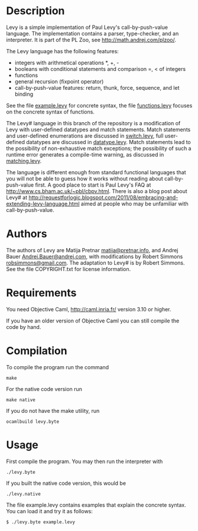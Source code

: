 # Description

Levy is a simple implementation of Paul Levy's call-by-push-value
language.  The implementation contains a parser, type-checker, and an
interpreter. It is part of the PL Zoo, see 
<http://math.andrej.com/plzoo/>. 

The Levy language has the following features:

* integers with arithmetical operations *, +, -
* booleans with conditional statements and comparison =, < of integers
* functions
* general recursion (fixpoint operator)
* call-by-push-value features: return, thunk, force, sequence, and let binding

See the file 
[example.levy](http://github.com/robsimmons/levy/blob/datatype/example.levy) 
for concrete syntax, the file
[functions.levy](http://github.com/robsimmons/levy/blob/datatype/functions.levy)
focuses on the concrete syntax of functions.

The Levy# language in this branch of the repository is a modification of Levy
with user-defined datatypes and match statements.
Match statements and user-defined enumerations are discussed in 
[switch.levy](http://github.com/robsimmons/levy/blob/datatype/switch.levy),
full user-defined datatypes are discussed in 
[datatype.levy](http://github.com/robsimmons/levy/blob/datatype/datatype.levy).
Match statements lead to the possibility of non-exhaustive match exceptions;
the possibility of such a runtime error generates a compile-time warning, as
discussed in 
[matching.levy](http://github.com/robsimmons/levy/blob/datatype/matching.levy).

The language is different enough from standard functional languages
that you will not be able to guess how it works without reading about
call-by-push-value first. A good place to start is Paul Levy's FAQ at
<http://www.cs.bham.ac.uk/~pbl/cbpv.html>. There is also a blog post 
about Levy# at 
<http://requestforlogic.blogspot.com/2011/08/embracing-and-extending-levy-language.html> 
aimed at people who may be unfamiliar with call-by-push-value.


# Authors

The authors of Levy are Matija Pretnar <matija@pretnar.info>,
and Andrej Bauer <Andrej.Bauer@andrej.com>, with modifications by
Robert Simmons <robsimmons@gmail.com>. The adaptation to Levy# is by
Robert Simmons.  See the file COPYRIGHT.txt for license information.


# Requirements

You need Objective Caml, http://caml.inria.fr/ version 3.10 or higher.

If you have an older version of Objective Caml you can still compile
the code by hand.


# Compilation

To compile the program run the command

    make

For the native code version run

    make native

If you do not have the make utility, run

    ocamlbuild levy.byte


# Usage

First compile the program. You may then run the interpreter with

    ./levy.byte

If you built the native code version, this would be

    ./levy.native

The file example.levy contains examples that explain the concrete
syntax. You can load it and try it as follows:

    $ ./levy.byte example.levy
